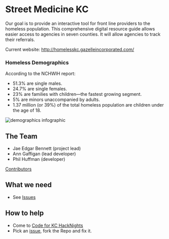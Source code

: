 # Street Medicine KC

Our goal is to provide an interactive tool for front line providers to the homeless population. This comprehensive digital resource guide allows easier access to agencies in seven counties. It will allow agencies to track their referrals.

Current website: http://homelesskc.gazelleincorporated.com/

### Homeless Demographics

According to the NCHWIH report:
- 51.3% are single males.
- 24.7% are single females.
- 23% are families with children—the fastest growing segment.
- 5% are minors unaccompanied by adults.
- 1.37 million (or 39%) of the total homeless population are children under the age of 18.
 
![demographics infographic](https://cloud.githubusercontent.com/assets/17709785/18036030/69b0e5b0-6d27-11e6-9ba9-92ff567c9d9b.jpg)


## The Team

* Jae Edgar Bennett (project lead) 
* Ann Gaffigan (lead developer)
* Phil Huffman (developer)

[Contributors](https://github.com/codeforkansascity/street-medicine-kc/graphs/contributors)

## What we need

* See [Issues](https://github.com/codeforkansascity/street-medicine-kc/issues)

## How to help

* Come to [Code for KC HackNights](http://www.meetup.com/KCBrigade/)
* Pick an [issue](https://github.com/codeforkansascity/street-medicine-kc/issues), fork the Repo and fix it.  
